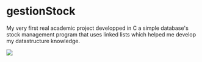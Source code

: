 # gestionStock



My very first real academic project developped in C a simple database's stock management program that uses linked lists which helped me develop my datastructure knowledge.


<img src="http://i.imgur.com/0dbpRKe.jpg"/>
